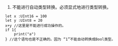 1. 不能进行自动类型转换。必须显式地进行类型转换。
```
let x :UInt16 = 100
let y :UInt8 = 20
x+y //这里是不能进行成功操作的。
if 1{
    print("a")
} //这个语句也是不正确的。因为 “1”不能自动转换成Bool类型。
```